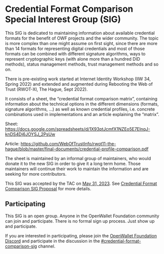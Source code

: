 # Credential Format Comparison Special Interest Group (SIG)
This SIG is dedicated to maintaining information about available credential formats for the benefit of OWF projects and the wider community. The topic is more complex than one might assume on first sight, since there are more than 14 formats for representing digital credentials and most of those formats can be combined with different signature algorithms, ways to represent cryptographic keys (with alone more than a hundred DID methods), status management methods, trust management methods and so on.  

There is pre-existing work started at Internet Identity Workshop (IIW 34, Spring 2022) and extended and augmented during Rebooting the Web of Trust (RWOT-XI, The Hague, Sept 2022). 

It consists of a sheet, the “credential format comparison matrix”, containing information about the technical options in the different dimensions (formats, signature algorithms, …) as well as known credential profiles, i.e. concrete combinations used in implementations and an article explaining the “matrix”. 

Sheet: https://docs.google.com/spreadsheets/d/1X93ptJcmfX1NZEo5E7ElnqJ-knDS4Dj6JOYSJ_2PsUw

Article: https://github.com/WebOfTrustInfo/rwot11-the-hague/blob/master/final-documents/credential-profile-comparison.pdf

The sheet is maintained by an informal group of maintainers, who would donate it to the new SIG in order to give it a long term home. Those maintainers will continue their work to maintain the information and are seeking for more contributors. 

This SIG was accepted by the TAC on [May 31, 2023](../meetings/2023-05-31.md). See [Credential Format Comparison SIG Proposal](https://github.com/openwallet-foundation/tac/issues/26) for more details.

## Participating
This SIG is an open group. Anyone in the OpenWallet Foundation community can join and participate. There is no formal sign up process. Just show up and participate.

If you are interested in participating, please join the [OpenWallet Foundation Discord](https://discord.com/invite/yjvGPd5FCU) and participate in the discussion in the [#credential-format-comparison-sig](https://discord.com/channels/1022962884864643214/1113500130419671080) channel.